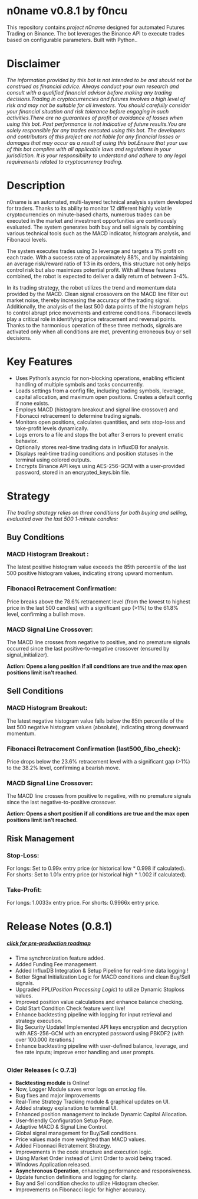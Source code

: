 
# n0name v0.8.1 by f0ncu
This repository contains *project n0name* designed for automated Futures Trading on Binance. The bot leverages the Binance API to execute trades based on configurable parameters. Built with Python..

# Disclaimer

*The information provided by this bot is not intended to be and should not be construed as financial advice. Always conduct your own research and consult with a qualified financial advisor before making any trading decisions.Trading in cryptocurrencies and futures involves a high level of risk and may not be suitable for all investors. You should carefully consider your financial situation and risk tolerance before engaging in such activities.There are no guarantees of profit or avoidance of losses when using this bot. Past performance is not indicative of future results.You are solely responsible for any trades executed using this bot. The developers and contributors of this project are not liable for any financial losses or damages that may occur as a result of using this bot.Ensure that your use of this bot complies with all applicable laws and regulations in your jurisdiction. It is your responsibility to understand and adhere to any legal requirements related to cryptocurrency trading.*
#

# Description
n0name is an automated, multi-layered technical analysis system developed for traders. Thanks to its ability to monitor 12 different highly volatile cryptocurrencies on minute-based charts, numerous trades can be executed in the market and investment opportunities are continuously evaluated. The system generates both buy and sell signals by combining various technical tools such as the MACD indicator, histogram analysis, and Fibonacci levels.

The system executes trades using 3x leverage and targets a 1% profit on each trade. With a success rate of approximately 88%, and by maintaining an average risk/reward ratio of 1:3 in its orders, this structure not only helps control risk but also maximizes potential profit. With all these features combined, the robot is expected to deliver a daily return of between 3-4%.

In its trading strategy, the robot utilizes the trend and momentum data provided by the MACD. Clean signal crossovers on the MACD line filter out market noise, thereby increasing the accuracy of the trading signal. Additionally, the analysis of the last 500 data points of the histogram helps to control abrupt price movements and extreme conditions. Fibonacci levels play a critical role in identifying price retracement and reversal points. Thanks to the harmonious operation of these three methods, signals are activated only when all conditions are met, preventing erroneous buy or sell decisions.

# Key Features

- Uses Python’s asyncio for non-blocking operations, enabling efficient handling of multiple symbols and tasks concurrently.
- Loads settings from a config file, including trading symbols, leverage, capital allocation, and maximum open positions. Creates a default config if none exists.
- Employs MACD (histogram breakout and signal line crossover) and Fibonacci retracement to determine trading signals.
- Monitors open positions, calculates quantities, and sets stop-loss and take-profit levels dynamically.
- Logs errors to a file and stops the bot after 3 errors to prevent erratic behavior.
- Optionally stores real-time trading data in InfluxDB for analysis.
- Displays real-time trading conditions and position statuses in the terminal using colored outputs.
- Encrypts Binance API keys using AES-256-GCM with a user-provided password, stored in an encrypted_keys.bin file.

# Strategy

*The trading strategy relies on three conditions for both buying and selling, evaluated over the last 500 1-minute candles:*

## Buy Conditions
### MACD Histogram Breakout :
The latest positive histogram value exceeds the 85th percentile of the last 500 positive histogram values, indicating strong upward momentum.
### Fibonacci Retracement Confirmation:
Price breaks above the 78.6% retracement level (from the lowest to highest price in the last 500 candles) with a significant gap (>1%) to the 61.8% level, confirming a bullish move.
### MACD Signal Line Crossover:
The MACD line crosses from negative to positive, and no premature signals occurred since the last positive-to-negative crossover (ensured by signal_initializer).

**Action: Opens a long position if all conditions are true and the max open positions limit isn’t reached.**

## Sell Conditions
### MACD Histogram Breakout:
The latest negative histogram value falls below the 85th percentile of the last 500 negative histogram values (absolute), indicating strong downward momentum.
### Fibonacci Retracement Confirmation (last500_fibo_check):
Price drops below the 23.6% retracement level with a significant gap (>1%) to the 38.2% level, confirming a bearish move.
### MACD Signal Line Crossover:
The MACD line crosses from positive to negative, with no premature signals since the last negative-to-positive crossover.

**Action: Opens a short position if all conditions are true and the max open positions limit isn’t reached.**

## Risk Management

### Stop-Loss:
For longs: Set to 0.99x entry price (or historical low * 0.998 if calculated).
For shorts: Set to 1.01x entry price (or historical high * 1.002 if calculated).

### Take-Profit:
For longs: 1.0033x entry price.
For shorts: 0.9966x entry price.


# Release Notes (0.8.1) 
##### *[click for pre-production roadmap](https://github.com/users/firatoncu/projects/3/views/2?filterQuery=-status%3A%22In+review%22)*
- Time synchronization feature added.
- Added Funding Fee management.
- Added InfluxDB Integration & Setup Pipeline for real-time data logging !
- Better Signal Initialization Logic for MACD conditions and clean Buy/Sell signals.
- Upgraded PPL(*Position Processing Logic*) to utilize Dynamic Stoploss values.
- Improved position value calculations and enhance balance checking.
- Cold Start Condition Check feature went live!
- Enhance backtesting pipeline with logging for input retrieval and strategy execution.
- Big Security Update! Implemented API keys encryption and decryption with AES-256-GCM with an encrypted password using PBKDF2 (with over 100.000 iterations.) 
- Enhance backtesting pipeline with user-defined balance, leverage, and fee rate inputs; improve error handling and user prompts.

##
### Older Releases (< 0.7.3)
- **Backtesting module** is Online!
- Now, Logger Module saves error logs on *error.log* file. 
- Bug fixes and major improvements
- Real-Time Strategy Tracking module & graphical updates on UI.
- Added strategy explanation to terminal UI.
- Enhanced position management to include Dynamic Capital Allocation.
- User-friendly Configuration Setup Page.
- Adaptive MACD & Signal Line Control.
- Global signal management for Buy/Sell conditions.
- Price values made more weighted than MACD values.
- Added Fibonnaci Retratement Strategy.
- Improvements in the code structure and execution logic.
- Using Market Order instead of Limit Order to avoid being traced.
- Windows Application released.
- **Asynchronous Operation**, enhancing performance and responsiveness.
- Update function definitions and logging for clarity.
- Buy and Sell condition checks to utilize Histogram checker.
- Improvements on Fibonacci logic for higher accuracy.
